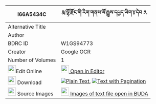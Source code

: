 |I66A5434C|རྨ་ལྷོ་རྫོང་གི་རིག་གནས་ལོ་རྒྱུས་དཔྱད་ཡིག་༔་དེབ ༡. 
| --- | --- 
|Alternative Title |
|Author | 
|BDRC ID | W1GS94773
|Creator | Google OCR
|Number of Volumes| 1
|<img width="25" src="https://img.icons8.com/color/25/000000/edit-property.png">Edit Online| [<img width="25" src="https://avatars.githubusercontent.com/u/45091458?s=200&v=4"> Open in Editor](http://editor.openpecha.org/I66A5434C)
|<img width="25" src="https://img.icons8.com/fluent/48/000000/download-2.png"/>  Download | [![](https://img.icons8.com/color/20/000000/txt.png)Plain Text](https://github.com/Openpecha/I66A5434C/releases/download/v1/ma_lhodzong_gi_rikne_logyu_che_plain_I66A5434C.zip), [![](https://img.icons8.com/color/20/000000/txt.png)Text with Pagination](https://github.com/Openpecha/I66A5434C/releases/download/v1/ma_lhodzong_gi_rikne_logyu_che_pages_I66A5434C.zip)
|<img width="25" src="https://img.icons8.com/plasticine/100/000000/pictures-folder.png"/>  Source Images | [<img width="25" src="https://library.bdrc.io/icons/BUDA-small.svg"> Images of text file open in BUDA](https://library.bdrc.io/show/bdr:W1GS94773)